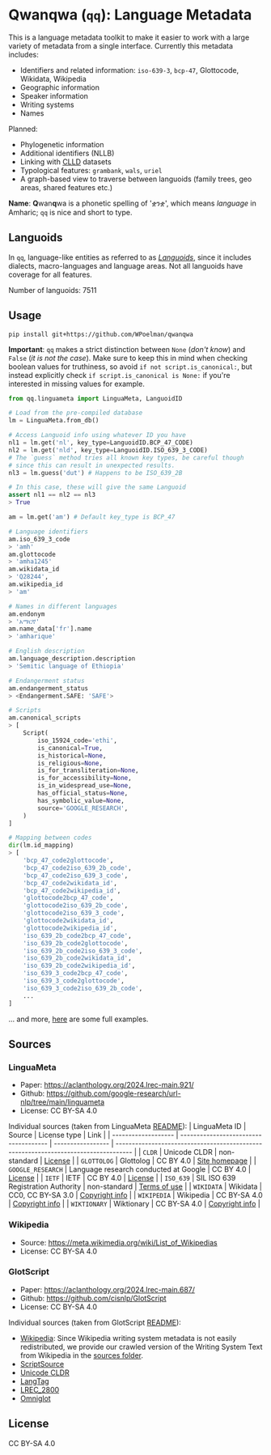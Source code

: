 # Qwanqwa (`qq`): Language Metadata
This is a language metadata toolkit to make it easier to work with a large variety of metadata from a single interface.
Currently this metadata includes:

* Identifiers and related information: `iso-639-3`, `bcp-47`, Glottocode, Wikidata, Wikipedia
* Geographic information
* Speaker information
* Writing systems
* Names

Planned:
* Phylogenetic information
* Additional identifiers (NLLB)
* Linking with [CLLD](https://github.com/clld) datasets
* Typological features: `grambank`, `wals`, `uriel`
* A graph-based view to traverse between languoids (family trees, geo areas, shared features etc.)

**Name**: **Q**wan**q**wa is a phonetic spelling of 'ቋንቋ', which means *language* in Amharic; `qq` is nice and short to type.

## Languoids
In `qq`, language-like entities as referred to as [*Languoids*](http://www.glottopedia.de/index.php/Languoid), since it includes dialects, macro-languages and language areas.
Not all languoids have coverage for all features.

Number of languoids: 7511


## Usage
```
pip install git+https://github.com/WPoelman/qwanqwa
```

**Important**: `qq` makes a strict distinction between `None` (*don't know*) and `False` (*it is not the case*). Make sure to keep this in mind when checking boolean values for truthiness, so avoid `if not script.is_canonical:`, but instead explicitly check `if script.is_canonical is None:` if you're interested in missing values for example.

```python
from qq.linguameta import LinguaMeta, LanguoidID

# Load from the pre-compiled database
lm = LinguaMeta.from_db()

# Access Languoid info using whatever ID you have
nl1 = lm.get('nl', key_type=LanguoidID.BCP_47_CODE)
nl2 = lm.get('nld', key_type=LanguoidID.ISO_639_3_CODE)
# The `guess` method tries all known key types, be careful though
# since this can result in unexpected results.
nl3 = lm.guess('dut') # Happens to be ISO_639_2B

# In this case, these will give the same Languoid
assert nl1 == nl2 == nl3
> True

am = lm.get('am') # Default key_type is BCP_47

# Language identifiers
am.iso_639_3_code
> 'amh'
am.glottocode
> 'amha1245'
am.wikidata_id
> 'Q28244',
am.wikipedia_id
> 'am'

# Names in different languages
am.endonym
> 'አማርኛ'
am.name_data['fr'].name
> 'amharique'

# English description
am.language_description.description
> 'Semitic language of Ethiopia'

# Endangerment status
am.endangerment_status
> <Endangerment.SAFE: 'SAFE'>

# Scripts
am.canonical_scripts
> [
    Script(
        iso_15924_code='ethi',
        is_canonical=True,
        is_historical=None,
        is_religious=None,
        is_for_transliteration=None,
        is_for_accessibility=None,
        is_in_widespread_use=None,
        has_official_status=None,
        has_symbolic_value=None,
        source='GOOGLE_RESEARCH',
    )
]

# Mapping between codes
dir(lm.id_mapping)
> [
    'bcp_47_code2glottocode',
    'bcp_47_code2iso_639_2b_code',
    'bcp_47_code2iso_639_3_code',
    'bcp_47_code2wikidata_id',
    'bcp_47_code2wikipedia_id',
    'glottocode2bcp_47_code',
    'glottocode2iso_639_2b_code',
    'glottocode2iso_639_3_code',
    'glottocode2wikidata_id',
    'glottocode2wikipedia_id',
    'iso_639_2b_code2bcp_47_code',
    'iso_639_2b_code2glottocode',
    'iso_639_2b_code2iso_639_3_code',
    'iso_639_2b_code2wikidata_id',
    'iso_639_2b_code2wikipedia_id',
    'iso_639_3_code2bcp_47_code',
    'iso_639_3_code2glottocode',
    'iso_639_3_code2iso_639_2b_code',
    ...
]
```

... and more, [here](docs/examples.md) are some full examples.

## Sources
### LinguaMeta
* Paper: https://aclanthology.org/2024.lrec-main.921/
* Github: https://github.com/google-research/url-nlp/tree/main/linguameta
* License: CC BY-SA 4.0

Individual sources (taken from LinguaMeta [README](https://github.com/google-research/url-nlp/blob/main/linguameta/README.md)):
| LinguaMeta ID       | Source                                | License type      | Link                                                                                |
| ------------------- | ------------------------------------- | ----------------- | ----------------------------------------------------------------------------------- |
| ``CLDR``            | Unicode CLDR                          | non-standard      | [License](https://www.unicode.org/license.txt)                                      |
| ``GLOTTOLOG``       | Glottolog                             | CC BY 4.0         | [Site homepage](https://glottolog.org/)                                             |
| ``GOOGLE_RESEARCH`` | Language research conducted at Google | CC BY 4.0         | [License](https://github.com/google-research/url-nlp/blob/main/LICENSE)             |
| ``IETF``            | IETF                                  | CC BY 4.0         | [License](https://trustee.ietf.org/assets/the-ietf-trusts-copyrights-and-licenses/) |
| ``ISO_639``         | SIL ISO 639 Registration Authority    | non-standard      | [Terms of use](https://iso639-3.sil.org/code_tables/download_tables#termsofuse)     |
| ``WIKIDATA``        | Wikidata                              | CC0, CC BY-SA 3.0 | [Copyright info](https://www.wikidata.org/wiki/Wikidata:Copyright)                  |
| ``WIKIPEDIA``       | Wikipedia                             | CC BY-SA 4.0      | [Copyright info](https://en.wikipedia.org/wiki/Wikipedia:Copyrights)                |
| ``WIKTIONARY``      | Wiktionary                            | CC BY-SA 4.0      | [Copyright info](https://en.wiktionary.org/wiki/Wiktionary:Copyrights)              |

### Wikipedia
* Source: https://meta.wikimedia.org/wiki/List_of_Wikipedias
* License: CC BY-SA 4.0

### GlotScript
* Paper: https://aclanthology.org/2024.lrec-main.687/
* Github: https://github.com/cisnlp/GlotScript
* License: CC BY-SA 4.0

Individual sources (taken from GlotScript [README](https://github.com/cisnlp/GlotScript/blob/main/metadata/README.md)):
- [Wikipedia](https://en.wikipedia.org/wiki/ISO_639:xxx): Since Wikipedia writing system metadata is not easily redistributed, we provide our crawled version of the Writing System Text from Wikipedia in the [sources folder](https://github.com/cisnlp/GlotScript/blob/main/metadata/sources/wikipedia.csv).
- [ScriptSource](https://scriptsource.org/)
- [Unicode CLDR](https://github.com/unicode-org/cldr-json/blob/main/cldr-json/cldr-core/supplemental/likelySubtags.json)
- [LangTag](https://raw.githubusercontent.com/silnrsi/langtags/master/pub/langtags.json)
- [LREC_2800](https://raw.githubusercontent.com/google-research/url-nlp/main/language_metadata/data.tsv)
- [Omniglot](https://www.omniglot.com/writing/langalph.htm)

## License
CC BY-SA 4.0
